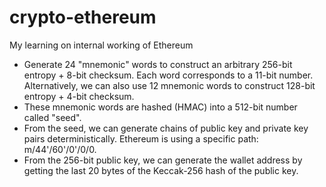 # crypto-ethereum

My learning on internal working of Ethereum

- Generate 24 "mnemonic" words to construct an arbitrary 256-bit entropy + 8-bit checksum. Each word corresponds to a 11-bit number.
  Alternatively, we can also use 12 mnemonic words to construct 128-bit entropy + 4-bit checksum.
- These mnemonic words are hashed (HMAC) into a 512-bit number called "seed".
- From the seed, we can generate chains of public key and private key pairs deterministically. Ethereum is using a specific path: m/44'/60'/0'/0/0.
- From the 256-bit public key, we can generate the wallet address by getting the last 20 bytes of the Keccak-256 hash of the public key.
